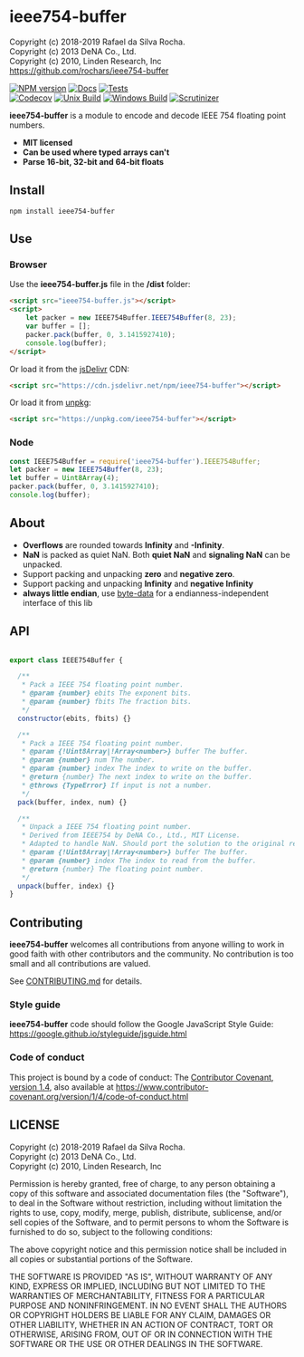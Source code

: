 # ieee754-buffer
Copyright (c) 2018-2019 Rafael da Silva Rocha.  
Copyright (c) 2013 DeNA Co., Ltd.  
Copyright (c) 2010, Linden Research, Inc  
https://github.com/rochars/ieee754-buffer

[![NPM version](https://img.shields.io/npm/v/ieee754-buffer.svg?style=for-the-badge)](https://www.npmjs.com/package/ieee754-buffer) [![Docs](https://img.shields.io/badge/docs-online-blue.svg?style=for-the-badge)](https://rochars.github.io/ieee754-buffer/docs/index.html) [![Tests](https://img.shields.io/badge/tests-online-blue.svg?style=for-the-badge)](https://rochars.github.io/ieee754-buffer/test/dist/browser.html)  
[![Codecov](https://img.shields.io/codecov/c/github/rochars/ieee754-buffer.svg?style=flat-square)](https://codecov.io/gh/rochars/ieee754-buffer) [![Unix Build](https://img.shields.io/travis/rochars/ieee754-buffer.svg?style=flat-square)](https://travis-ci.org/rochars/ieee754-buffer) [![Windows Build](https://img.shields.io/appveyor/ci/rochars/ieee754-buffer.svg?style=flat-square&logo=appveyor)](https://ci.appveyor.com/project/rochars/ieee754-buffer) [![Scrutinizer](https://img.shields.io/scrutinizer/g/rochars/ieee754-buffer.svg?style=flat-square&logo=scrutinizer)](https://scrutinizer-ci.com/g/rochars/ieee754-buffer/)

**ieee754-buffer** is a module to encode and decode IEEE 754 floating point numbers.

- **MIT licensed**
- **Can be used where typed arrays can't**
- **Parse 16-bit, 32-bit and 64-bit floats**

## Install
```
npm install ieee754-buffer
```

## Use

### Browser
Use the **ieee754-buffer.js** file in the **/dist** folder:
```html
<script src="ieee754-buffer.js"></script>
<script>
	let packer = new IEEE754Buffer.IEEE754Buffer(8, 23);
	var buffer = [];
	packer.pack(buffer, 0, 3.1415927410);
	console.log(buffer);
</script>
```

Or load it from the [jsDelivr](https://cdn.jsdelivr.net/npm/ieee754-buffer) CDN:
```html
<script src="https://cdn.jsdelivr.net/npm/ieee754-buffer"></script>
```

Or load it from [unpkg](https://unpkg.com/ieee754-buffer):
```html
<script src="https://unpkg.com/ieee754-buffer"></script>
```

### Node
```javascript
const IEEE754Buffer = require('ieee754-buffer').IEEE754Buffer;
let packer = new IEEE754Buffer(8, 23);
let buffer = Uint8Array(4);
packer.pack(buffer, 0, 3.1415927410);
console.log(buffer);
```

## About
- **Overflows** are rounded towards **Infinity** and **-Infinity**.
- **NaN** is packed as quiet NaN. Both **quiet NaN** and **signaling NaN** can be unpacked.
- Support packing and unpacking **zero** and **negative zero**.
- Support packing and unpacking **Infinity** and **negative Infinity**
- **always little endian**, use [byte-data](https://www.github.com/rochars/byte-data) for a endianness-independent interface of this lib

## API
```javascript

export class IEEE754Buffer {

  /**
   * Pack a IEEE 754 floating point number.
   * @param {number} ebits The exponent bits.
   * @param {number} fbits The fraction bits.
   */
  constructor(ebits, fbits) {}

  /**
   * Pack a IEEE 754 floating point number.
   * @param {!Uint8Array|!Array<number>} buffer The buffer.
   * @param {number} num The number.
   * @param {number} index The index to write on the buffer.
   * @return {number} The next index to write on the buffer.
   * @throws {TypeError} If input is not a number.
   */
  pack(buffer, index, num) {}

  /**
   * Unpack a IEEE 754 floating point number.
   * Derived from IEEE754 by DeNA Co., Ltd., MIT License. 
   * Adapted to handle NaN. Should port the solution to the original repo.
   * @param {!Uint8Array|!Array<number>} buffer The buffer.
   * @param {number} index The index to read from the buffer.
   * @return {number} The floating point number.
   */
  unpack(buffer, index) {}
}
```

## Contributing
**ieee754-buffer** welcomes all contributions from anyone willing to work in good faith with other contributors and the community. No contribution is too small and all contributions are valued.

See [CONTRIBUTING.md](https://github.com/rochars/ieee754-buffer/blob/master/CONTRIBUTING.md) for details.

### Style guide
**ieee754-buffer** code should follow the Google JavaScript Style Guide:  
https://google.github.io/styleguide/jsguide.html

### Code of conduct
This project is bound by a code of conduct: The [Contributor Covenant, version 1.4](https://github.com/rochars/ieee754-buffer/blob/master/CODE_OF_CONDUCT.md), also available at https://www.contributor-covenant.org/version/1/4/code-of-conduct.html

## LICENSE
Copyright (c) 2018-2019 Rafael da Silva Rocha.  
Copyright (c) 2013 DeNA Co., Ltd.  
Copyright (c) 2010, Linden Research, Inc

Permission is hereby granted, free of charge, to any person obtaining
a copy of this software and associated documentation files (the
"Software"), to deal in the Software without restriction, including
without limitation the rights to use, copy, modify, merge, publish,
distribute, sublicense, and/or sell copies of the Software, and to
permit persons to whom the Software is furnished to do so, subject to
the following conditions:

The above copyright notice and this permission notice shall be
included in all copies or substantial portions of the Software.

THE SOFTWARE IS PROVIDED "AS IS", WITHOUT WARRANTY OF ANY KIND,
EXPRESS OR IMPLIED, INCLUDING BUT NOT LIMITED TO THE WARRANTIES OF
MERCHANTABILITY, FITNESS FOR A PARTICULAR PURPOSE AND
NONINFRINGEMENT. IN NO EVENT SHALL THE AUTHORS OR COPYRIGHT HOLDERS BE
LIABLE FOR ANY CLAIM, DAMAGES OR OTHER LIABILITY, WHETHER IN AN ACTION
OF CONTRACT, TORT OR OTHERWISE, ARISING FROM, OUT OF OR IN CONNECTION
WITH THE SOFTWARE OR THE USE OR OTHER DEALINGS IN THE SOFTWARE.
